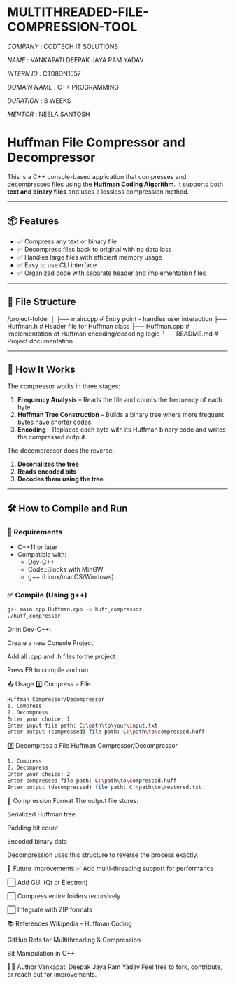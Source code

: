 # MULTITHREADED-FILE-COMPRESSION-TOOL

*COMPANY* : CODTECH IT SOLUTIONS

*NAME* : VANKAPATI DEEPAK JAYA RAM YADAV

*INTERN ID* : CT08DN1557

*DOMAIN NAME* : C++ PROGRAMMING

*DURATION* : 8 WEEKS

*MENTOR* : NEELA SANTOSH

# Huffman File Compressor and Decompressor

This is a C++ console-based application that compresses and decompresses files using the **Huffman Coding Algorithm**. It supports both **text and binary files** and uses a lossless compression method.

---

## 📦 Features

- ✅ Compress any text or binary file
- ✅ Decompress files back to original with no data loss
- ✅ Handles large files with efficient memory usage
- ✅ Easy to use CLI interface
- ✅ Organized code with separate header and implementation files

---

## 📁 File Structure

/project-folder
│
├── main.cpp # Entry point - handles user interaction
├── Huffman.h # Header file for Huffman class
├── Huffman.cpp # Implementation of Huffman encoding/decoding logic
└── README.md # Project documentation


---

## 🧠 How It Works

The compressor works in three stages:

1. **Frequency Analysis** – Reads the file and counts the frequency of each byte.
2. **Huffman Tree Construction** – Builds a binary tree where more frequent bytes have shorter codes.
3. **Encoding** – Replaces each byte with its Huffman binary code and writes the compressed output.

The decompressor does the reverse:

1. **Deserializes the tree**
2. **Reads encoded bits**
3. **Decodes them using the tree**

---

## 🛠️ How to Compile and Run

### 🔧 Requirements

- C++11 or later
- Compatible with:
  - Dev-C++
  - Code::Blocks with MinGW
  - g++ (Linux/macOS/Windows)

### ✅ Compile (Using g++)

```bash
g++ main.cpp Huffman.cpp -o huff_compressor
./huff_compressor
```

Or in Dev-C++:

Create a new Console Project

Add all .cpp and .h files to the project

Press F9 to compile and run

📥 Usage
1️⃣ Compress a File
```bash
Huffman Compressor/Decompressor
1. Compress
2. Decompress
Enter your choice: 1
Enter input file path: C:\path\to\your\input.txt
Enter output (compressed) file path: C:\path\to\compressed.huff
```

2️⃣ Decompress a File
Huffman Compressor/Decompressor
```bash
1. Compress
2. Decompress
Enter your choice: 2
Enter compressed file path: C:\path\to\compressed.huff
Enter output (decompressed) file path: C:\path\to\restored.txt
```

🔐 Compression Format
The output file stores:

Serialized Huffman tree

Padding bit count

Encoded binary data

Decompression uses this structure to reverse the process exactly.

🚀 Future Improvements
✅ Add multi-threading support for performance

⬜ Add GUI (Qt or Electron)

⬜ Compress entire folders recursively

⬜ Integrate with ZIP formats

📚 References
Wikipedia - Huffman Coding

GitHub Refs for Multithreading & Compression

Bit Manipulation in C++

👨‍💻 Author
Vankapati Deepak Jaya Ram Yadav
Feel free to fork, contribute, or reach out for improvements.
